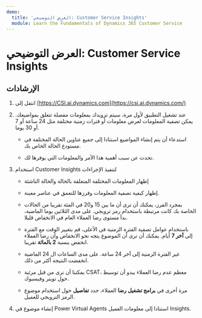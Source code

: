 ```yaml
---
demo:
  title: 'العرض التوضيحي: Customer Service Insights'
  module: Learn the Fundamentals of Dynamics 365 Customer Service
---
```


# العرض التوضيحي: Customer Service Insights

## الإرشادات

1. انتقل إلى [https://CSI.ai.dynamics.com](https://csi.ai.dynamics.com/) 

2. عند تشغيل التطبيق لأول مرة، سيتم تزويدك بمعلومات مفصلة تتعلق بمواضيعك. يمكن تصفية المعلومات لعرض معلومات أو فترات زمنية مختلفة مثل 24 ساعة أو 7 أو 30 يوما. 

    - استدعاء أن يتم إنشاء المواضيع استنادا إلى جميع عناوين الحالة المختلفة في مستودع الحالة الخاص بك. 

    - تحدث عن سبب أهمية هذا الأمر والمعلومات التي يوفرها لك. 

3. استخدام Customer Insights لتنفيذ الإجراءات

    - إظهار المعلومات المختلفة المتعلقة بالحالة والحالة الناشئة

    - إظهار كيفية تصفية المعلومات وفرزها للتعمق في عناصر معينة. 

    - بمجرد الفرز، يمكنك أن ترى أن ما بين 15 و20 في المئة تقريبا من الحالات الخاصة بك كانت مرتبطة باستخدام رمز ترويجي. على مدى الثلاثين يوما الماضية، بدأ مستوى رضا العملاء العام في الانخفاض قليلا. 

    - باستخدام عوامل تصفية الفترة الزمنية في الأعلى، قم بتغيير الوقت مع الفترة إلى **آخر 7** أيام. يمكنك أن ترى أن الموضوع يتجه نحو الانخفاض وأن رضا العملاء انخفض بنسبة **2 بالمائة** تقريبا. 

    - غير الفترة الزمنية إلى آخر 24 ساعة. على مدى الساعات ال 24 الماضية انخفضت النتيجة أكثر من ذلك. 

    - يمكننا أن نرى من قبل مرئية CSAT، معظم عدم رضا العملاء يبدو أن توسيط حول تويتر وفيسبوك. 

    - مرة أخرى في **برامج تشغيل رضا** العملاء، حدد **تفاصيل** حول استخدام موضوع الرمز الترويجي للعميل. 

4. إنشاء موضوع في Power Virtual Agents استنادا إلى معلومات العميل Insights. 
